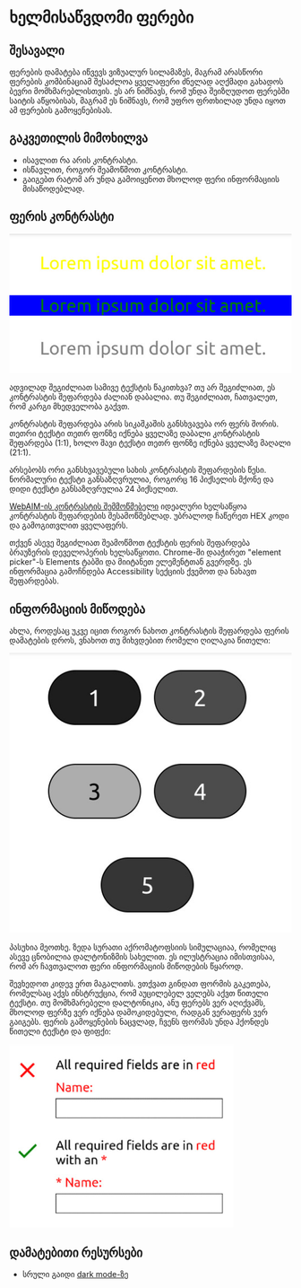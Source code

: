 # ხელმისაწვდომი ფერები

## შესავალი

ფერების დამატება იწვევს ვიზუალურ სილამაზეს, მაგრამ არასწორი ფერების კომბინაციამ შესაძლოა ყველაფერი ძნელად აღქმადი გახადოს ბევრი მომხმარებლისთვის. ეს არ ნიშნავს, რომ უნდა შეიზღუდოთ ფერებში საიტის აწყობისას, მაგრამ ეს ნიშნავს, რომ უფრო ფრთხილად უნდა იყოთ ამ ფერების გამოყენებისას.

## გაკვეთილის მიმოხილვა

- ისავლით რა არის კონტრასტი.
- ისწავლით, როგორ შეამოწმოთ კონტრასტი.
- გაიგებთ რატომ არ უნდა გამოიყენოთ მხოლოდ ფერი ინფორმაციის მისაწოდებლად.

## ფერის კონტრასტი

![contrast](https://raw.githubusercontent.com/XazyProject/masala/main/rtuliHtmlCss/2_xelmisawvdomoba/xelmisawvdomi-ferebi-imgs/01.jpg)

ადვილად შეგიძლიათ სამივე ტექსტის წაკითხვა? თუ არ შეგიძლიათ, ეს კონტრასტის შეფარდება ძალიან დაბალია. თუ შეგიძლიათ, ჩათვალეთ, რომ კარგი მხედველობა გაქვთ.

კონტრასტის შეფარდება არის სიკაშკაშის განსხვავება ორ ფერს შორის. თეთრი ტექსტი თეთრ ფონზე იქნება ყველაზე დაბალი კონტრასტის შეფარდება (1:1), ხოლო შავი ტექსტი თეთრ ფონზე იქნება ყველაზე მაღალი (21:1). 

არსებობს ორი განსხვავებული სახის კონტრასტის შეფარდების წესი. ნორმალური ტექსტი განსაზღვრულია, როგორც 16 პიქსელის მქონე და დიდი ტექსტი განსაზღვრულია 24 პიქსელით. 

[WebAIM-ის კონტრასტის შემმოწმებელი](https://webaim.org/resources/contrastchecker/) იდეალური ხელსაწყოა კონტრასტის შეფარდების შესამოწმებლად. უბრალოდ ჩაწერეთ HEX კოდი და გამოგითვლით ყველაფერს. 

თქვენ ასევე შეგიძლიათ შეამოწმოთ ტექსტის ფერის შეფარდება ბრაუზერის დეველოპერის ხელსაწყოთი. Chrome-ში დააჭირეთ "element picker"-ს Elements ტაბში და მიიტანეთ ელემენტთან გვერდზე. ეს ინფორმაცია გამოჩნდება Accessibility სექციის ქვემოთ და ნახავთ შეფარდებას.

## ინფორმაციის მიწოდება

ახლა, როდესაც უკვე იცით როგორ ნახოთ კონტრასტის შეფარდება ფერის დამატების დროს, ვნახოთ თუ მიხვდებით რომელი ღილაკია წითელი:

![text color](https://raw.githubusercontent.com/XazyProject/masala/main/rtuliHtmlCss/2_xelmisawvdomoba/xelmisawvdomi-ferebi-imgs/02.jpg)

პასუხია მეოთხე. ზედა სურათი აქრომატოფსიის სიმულაციაა, რომელიც ასევე ცნობილია დალტონიზმის სახელით. ეს ილუსტრაცია იმისთვისაა, რომ არ ჩავთვალოთ ფერი ინფორმაციის მიწოდების წყაროდ. 

შევხედოთ კიდევ ერთ მაგალითს. ვთქვათ გინდათ ფორმის გაკეთება, რომელსაც აქვს ინსტრუქცია, რომ აუცილებელ ველებს აქვთ წითელი ტექსტი. თუ მომხმარებელი დალტონიკია, ანუ ფერებს ვერ აღიქვამს, მხოლოდ ფერზე ვერ იქნება დამოკიდებული, რადგან ვერაფერს ვერ გაიგებს. ფერის გამოყენების ნაცვლად, ჩვენს ფორმას უნდა ჰქონდეს წითელი ტექსტი და ფიფქი:

![text color](https://raw.githubusercontent.com/XazyProject/masala/main/rtuliHtmlCss/2_xelmisawvdomoba/xelmisawvdomi-ferebi-imgs/03.jpg)

## დამატებითი რესურსები

- სრული გაიდი [dark mode-ზე](https://css-tricks.com/a-complete-guide-to-dark-mode-on-the-web/)